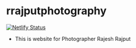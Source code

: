 # rrajputphotography
[![Netlify Status](https://api.netlify.com/api/v1/badges/df2c967b-2f4b-4376-943e-e1c99b55ef8c/deploy-status)](https://app.netlify.com/sites/rrajputphotography/deploys)

- This is website for Photographer Rajesh Rajput
